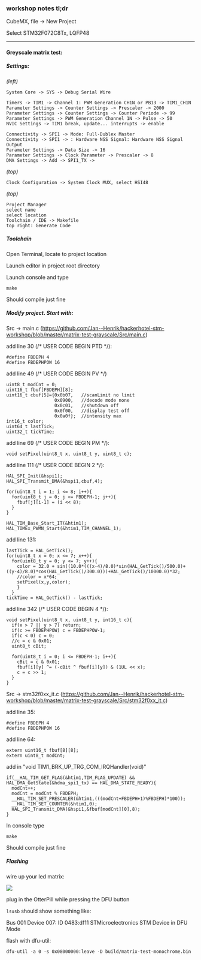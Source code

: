 ###  workshop notes tl;dr


CubeMX, file -> New Project

Select STM32F072C8Tx, LQFP48

-----

#### Greyscale matrix test:

##### Settings:


*(left)*
```
System Core -> SYS -> Debug Serial Wire
```
```
Timers -> TIM1 -> Channel 1: PWM Generation CH1N or PB13 -> TIM1_CH1N
Parameter Settings -> Counter Settings -> Prescaler -> 2000
Parameter Settings -> Counter Settings -> Counter Periode -> 99
Parameter Settings -> PWM Generation Channel 1N -> Pulse -> 50
NVIC Settings -> TIM1 break, update... interrupts -> enable
```
```
Connectivity -> SPI1 -> Mode: Full-Dublex Master
Connectivity -> SPI1 -> : Hardware NSS Signal: Hardware NSS Signal Output
Parameter Settings -> Data Size -> 16
Parameter Settings -> Clock Parameter -> Prescaler -> 8
DMA Settings -> Add -> SPI1_TX -> 
```

*(top)*
```
Clock Configuration -> System Clock MUX, select HSI48
```

*(top)*
```
Project Manager
select name
select location
Toolchain / IDE -> Makefile
top right: Generate Code
```

##### Toolchain


Open Terminal, locate to project location

Launch editor in project root directory

Launch console and type
```
make
```
Should compile just fine


##### Modify project. Start with:

Src -> main.c (https://github.com/Jan--Henrik/hackerhotel-stm-workshop/blob/master/matrix-test-grayscale/Src/main.c)

add line 30 (/* USER CODE BEGIN PTD */):
```
#define FBDEPH 4 
#define FBDEPHPOW 16
```

add line 49 (/* USER CODE BEGIN PV */) 
```
uint8_t modCnt = 0; 
uint16_t fbuf[FBDEPH][8]; 
uint16_t cbuf[5]={0x0b07,   //scanLimit no limit                                     
                  0x0900,   //decode mode none                                      
                  0x0c01,   //shutdown off                                      
                  0x0f00,   //display test off                                      
                  0x0a0f};  //intensity max                    
int16_t color;                   
uint64_t lastTick;                    
uint32_t tickTime;
```

add line 69 (/* USER CODE BEGIN PM */): 
```
void setPixel(uint8_t x, uint8_t y, uint8_t c);
```

add line 111 (/* USER CODE BEGIN 2 */):
```
HAL_SPI_Init(&hspi1); 
HAL_SPI_Transmit_DMA(&hspi1,cbuf,4); 

for(uint8_t i = 1; i <= 8; i++){ 
  for(uint8_t j = 0; j <= FBDEPH-1; j++){ 
    fbuf[j][i-1] = (i << 8); 
  } 
} 

HAL_TIM_Base_Start_IT(&htim1); 
HAL_TIMEx_PWMN_Start(&htim1,TIM_CHANNEL_1);
```

add line 131:
```
lastTick = HAL_GetTick(); 
for(uint8_t x = 0; x <= 7; x++){ 
  for(uint8_t y = 0; y <= 7; y++){ 
    color = 32.0 + sin((10.0*(((x-4)/8.0)*sin(HAL_GetTick()/500.0)+((y-4)/8.0)*cos(HAL_GetTick()/300.0)))+HAL_GetTick()/10000.0)*32; 
    //color = x*64; 
    setPixel(x,y,color); 
    } 
  } 
tickTime = HAL_GetTick() - lastTick;
```

add line 342 (/* USER CODE BEGIN 4 */):
```
void setPixel(uint8_t x, uint8_t y, int16_t c){ 
  if(x > 7 || y > 7) return; 
  if(c >= FBDEPHPOW) c = FBDEPHPOW-1; 
  if(c < 0) c = 0; 
  //c = c & 0x01; 
  uint8_t cBit; 

  for(uint8_t i = 0; i <= FBDEPH-1; i++){ 
    cBit = c & 0x01; 
    fbuf[i][y] ^= (-cBit ^ fbuf[i][y]) & (1UL << x); 
    c = c >> 1; 
  } 
}
```

Src -> stm32f0xx_it.c (https://github.com/Jan--Henrik/hackerhotel-stm-workshop/blob/master/matrix-test-grayscale/Src/stm32f0xx_it.c)

add line 35:
```
#define FBDEPH 4 
#define FBDEPHPOW 16
```

add line 64:
```
extern uint16_t fbuf[8][8]; 
extern uint8_t modCnt;
```

add in "void TIM1_BRK_UP_TRG_COM_IRQHandler(void)"
```
if(__HAL_TIM_GET_FLAG(&htim1,TIM_FLAG_UPDATE) && HAL_DMA_GetState(&hdma_spi1_tx) == HAL_DMA_STATE_READY){ 
  modCnt++; 
  modCnt = modCnt % FBDEPH; 
  __HAL_TIM_SET_PRESCALER(&htim1,(((modCnt+FBDEPH+1)%FBDEPH)*100)); 
  __HAL_TIM_SET_COUNTER(&htim1,0); 
  HAL_SPI_Transmit_DMA(&hspi1,&fbuf[modCnt][0],8); 
}
```

In console type
```
make
```

Should compile just fine

##### Flashing

wire up your led matrix:

![]( https://github.com/Jan--Henrik/hackerhotel-stm-workshop/raw/master/IMG_20200215_121521.jpg)

plug in the OtterPill while pressing the DFU button

`lsusb` should show something like:

Bus 001 Device 007: ID 0483:df11 STMicroelectronics STM Device in DFU Mode

flash with dfu-util:
```
dfu-util -a 0 -s 0x08000000:leave -D build/matrix-test-monochrome.bin
```


